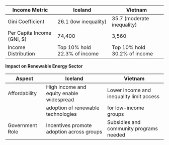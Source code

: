 
| Income Metric                | Iceland                        | Vietnam                        |
|------------------------------|---------------------------------|--------------------------------|
| Gini Coefficient             | 26.1 (low inequality)          | 35.7 (moderate inequality)     |
| Per Capita Income (GNI, $)   | 74,400                         | 3,560                          |
| Income Distribution          | Top 10% hold 22.3% of income   | Top 10% hold 30.2% of income   |

**Impact on Renewable Energy Sector**

| Aspect                       | Iceland                                    | Vietnam                                    |
|------------------------------|-------------------------------------------|-------------------------------------------|
| Affordability                | High income and equity enable widespread | Lower income and inequality limit access  |
|                              | adoption of renewable technologies        | for low-income groups                     |
| Government Role              | Incentives promote adoption across groups| Subsidies and community programs needed   |
